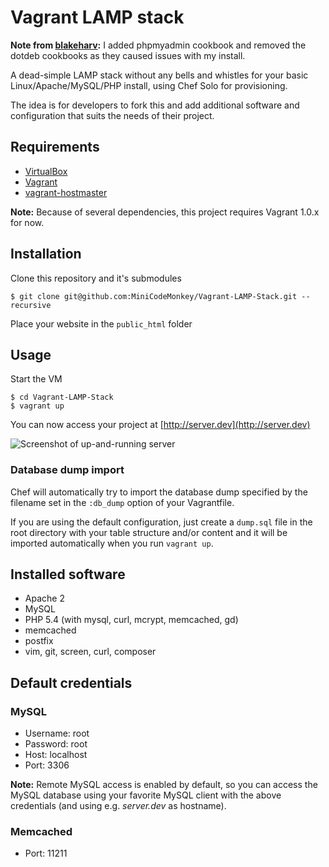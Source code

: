# Vagrant LAMP stack

**Note from [blakeharv](https://github.com/blakeharv/):** I added phpmyadmin cookbook and removed the dotdeb cookbooks as they caused issues with my install.

A dead-simple LAMP stack without any bells and whistles for your basic Linux/Apache/MySQL/PHP install, using Chef Solo for provisioning.

The idea is for developers to fork this and add additional software and configuration that suits the needs of their project.

## Requirements
* [VirtualBox](https://www.virtualbox.org)
* [Vagrant](http://vagrantup.com)
* [vagrant-hostmaster](https://github.com/mosaicxm/vagrant-hostmaster)

**Note:** Because of several dependencies, this project requires Vagrant 1.0.x for now.

## Installation
Clone this repository and it's submodules

    $ git clone git@github.com:MiniCodeMonkey/Vagrant-LAMP-Stack.git --recursive

Place your website in the `public_html` folder

## Usage
Start the VM

	$ cd Vagrant-LAMP-Stack
	$ vagrant up

You can now access your project at [http://server.dev](http://server.dev)

![Screenshot of up-and-running server](http://i.imgur.com/TP1i9Zd.png)

### Database dump import
Chef will automatically try to import the database dump specified by the filename set in the `:db_dump` option of your Vagrantfile.

If you are using the default configuration, just create a `dump.sql` file in the root directory with your table structure and/or content and it will be imported automatically when you run `vagrant up`.

## Installed software
* Apache 2
* MySQL
* PHP 5.4 (with mysql, curl, mcrypt, memcached, gd)
* memcached
* postfix
* vim, git, screen, curl, composer

## Default credentials
### MySQL
* Username: root
* Password: root
* Host: localhost
* Port: 3306

**Note:** Remote MySQL access is enabled by default, so you can access the MySQL database using your favorite MySQL client with the above credentials (and using e.g. *server.dev* as hostname).

### Memcached
* Port: 11211
